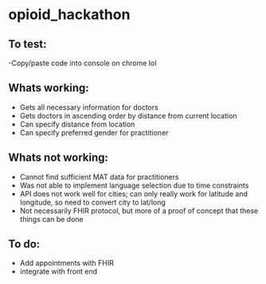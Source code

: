 # opioid_hackathon

## To test:

-Copy/paste code into console on chrome lol

## Whats working:

- Gets all necessary information for doctors
- Gets doctors in ascending order by distance from current location
- Can specify distance from location
- Can specify preferred gender for practitioner

## Whats not working:

- Cannot find sufficient MAT data for practitioners
- Was not able to implement language selection due to time constraints
- API does not work well for cities; can only really work for latitude and longitude, so need to convert city to lat/long
- Not necessarily FHIR protocol, but more of a proof of concept that these things can be done

## To do:

- Add appointments with FHIR
- integrate with front end
